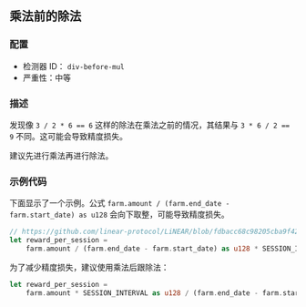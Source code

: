 ## 乘法前的除法

### 配置

* 检测器 ID： `div-before-mul`
* 严重性：中等

### 描述

发现像 `3 / 2 * 6 == 6` 这样的除法在乘法之前的情况，其结果与 `3 * 6 / 2 == 9` 不同。这可能会导致精度损失。

建议先进行乘法再进行除法。

### 示例代码

下面显示了一个示例。公式 `farm.amount / (farm.end_date - farm.start_date) as u128` 会向下取整，可能导致精度损失。

```rust
// https://github.com/linear-protocol/LiNEAR/blob/fdbacc68c98205cba9f42c130d464ab3114257b6/contracts/linear/src/farm.rs#L125
let reward_per_session =
    farm.amount / (farm.end_date - farm.start_date) as u128 * SESSION_INTERVAL as u128;
```

为了减少精度损失，建议使用乘法后跟除法：

```rust
let reward_per_session =
    farm.amount * SESSION_INTERVAL as u128 / (farm.end_date - farm.start_date) as u128;
```
